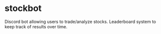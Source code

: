 # stockbot

Discord bot allowing users to trade/analyze stocks. Leaderboard system to keep track of results over time.
